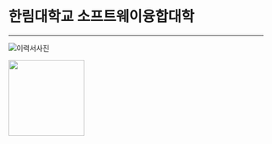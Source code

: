 # 한림대학교 소프트웨이융합대학
---
![이력서사진](KakaoTalk_20200424_154821172_22.png)

<img src=KakaoTalk_20200424_154821172_22.png height=150 widht=150>
